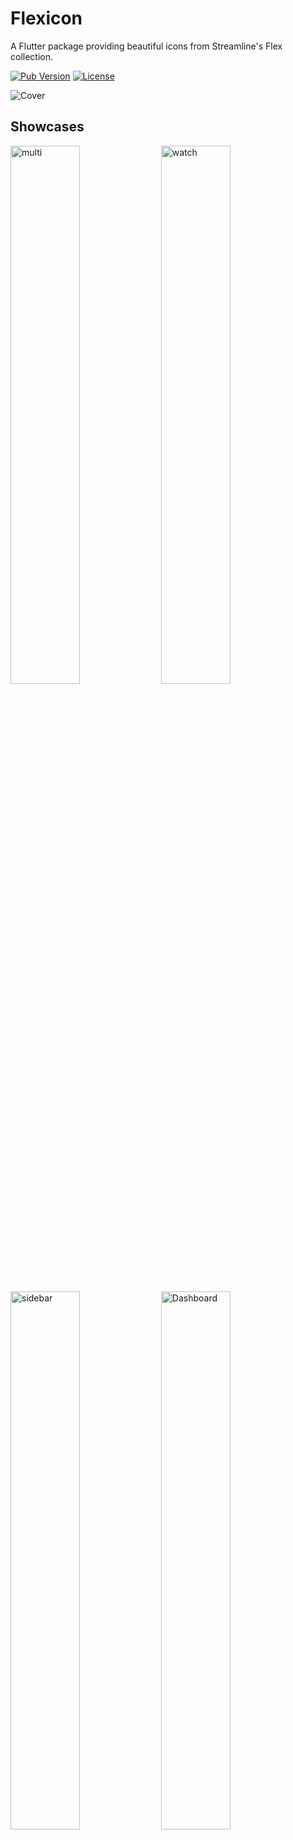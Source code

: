# Flexicon

A Flutter package providing beautiful icons from Streamline's Flex collection.

[![Pub Version](https://img.shields.io/pub/v/flexicon)](https://pub.dev/packages/flexicon)
[![License](https://img.shields.io/github/license/xkaper001/flexicon)](https://github.com/xkaper001/flexicon/blob/main/LICENSE)

<img width="auto" height="auto" alt="Cover" src="https://github.com/user-attachments/assets/78b7fcc7-8aaa-48f6-a76f-90e4d5920cc6" />

## Showcases
<img width="47%" height="auto" alt="multi" src="https://github.com/user-attachments/assets/d059a4cf-f33f-41af-97ec-637b88a91fae" />
<img width="47%" height="auto" alt="watch" src="https://github.com/user-attachments/assets/e7ba60ca-e958-435e-af8c-0e6116b6890f" />
<img width="47%" height="auto" alt="sidebar" src="https://github.com/user-attachments/assets/7b9e4cf6-3326-4951-bb70-9ac239537708" />
<img width="47%" height="auto" alt="Dashboard" src="https://github.com/user-attachments/assets/61e86559-9714-40c3-be15-f4f08f59a41a" />



## About

Flexicon is a Flutter package that provides access to the Flex icon collection from [Streamline HQ](https://www.streamlinehq.com/icons/flex-line-free). This package includes a comprehensive set of high-quality, pixel-perfect icons designed for modern applications.

## Features

- 🎨 High-quality vector icons from Streamline's Flex collection
- 📱 Optimized for Flutter applications
- 🚀 Easy to use with familiar Flutter IconData format
- 📦 Lightweight package with custom font integration
- 🎯 Pixel-perfect icons for crisp display at any size

## Installation

Add `flexicon` to your `pubspec.yaml` file:

```yaml
dependencies:
  flexicon: ^0.1.0
```

Then run:

```bash
flutter pub get
```

## Usage

Import the package in your Dart file:

```dart
import 'package:flexicon/flexicon.dart';
```

Use the icons just like any other Flutter icons:

```dart
Icon(
  FlexRemix.heart,
  size: 24.0,
  color: Colors.red,
)
```

### Example in a Widget

```dart
import 'package:flutter/material.dart';
import 'package:flexicon/flexicon.dart';

class MyWidget extends StatelessWidget {
  @override
  Widget build(BuildContext context) {
    return Scaffold(
      appBar: AppBar(
        title: Text('Flexicon Example'),
        leading: Icon(FlexRemix.home2),
      ),
      body: Center(
        child: Column(
          mainAxisAlignment: MainAxisAlignment.center,
          children: [
            Icon(
              FlexRemix.heart,
              size: 48.0,
              color: Colors.red,
            ),
            SizedBox(height: 16),
            Icon(
              FlexRemix.star,
              size: 48.0,
              color: Colors.amber,
            ),
            SizedBox(height: 16),
            Icon(
              FlexRemix.lightbulb,
              size: 48.0,
              color: Colors.yellow,
            ),
          ],
        ),
      ),
      floatingActionButton: FloatingActionButton(
        onPressed: () {},
        child: Icon(FlexRemix.magicWand1),
      ),
    );
  }
}
```

## Available Icons

The package includes a comprehensive collection of icons covering various categories:

- **Business & Office**: `workspaceDesk`, `officeBuilding1`, `groupMeetingApproval`
- **Education**: `school`, `graduationCap`, `bookReading`, `dictionaryLanguageBook`
- **Technology**: `scanner`, `faceScan1`, `voiceScan2`, `fingerprint1`
- **UI Elements**: `heart`, `star`, `bookmark`, `tag`, `shield1`
- **Actions**: `download`, `upload`, `copy`, `delete`, `edit`
- **Navigation**: `home2`, `login1`, `logout1`, `arrowCursor*`
- **Media**: `brightness`, `colorPicker`, `magicWand`, `paintbrush`

And many more! Check the [full icon list](https://www.streamlinehq.com/icons/flex-line-free) for all available icons.



## Contributing

Contributions are welcome! Please feel free to submit a Pull Request. For major changes, please open an issue first to discuss what you would like to change.

## License

This project is licensed under the MIT License - see the [LICENSE](LICENSE) file for details.

## Credits

Icons are from [Streamline HQ's Flex collection](https://www.streamlinehq.com/icons/flex-line-free). Please ensure you have the appropriate license from Streamline HQ for commercial use.

## Support

If you encounter any issues or have questions, please file an issue on the [GitHub repository](https://github.com/xkaper001/flexicon/issues).

---

Made with ❤️ for the Flutter community
